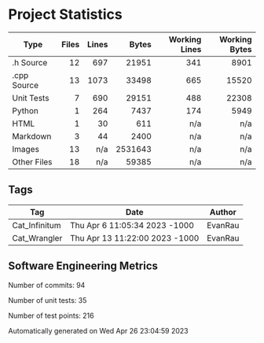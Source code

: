 Project Statistics
==================

| Type | Files | Lines | Bytes | Working Lines | Working Bytes |
|------|------:|------:|------:|--------------:|--------------:|
|.h Source|12|697|21951|341|8901|
|.cpp Source|13|1073|33498|665|15520|
|Unit Tests|7|690|29151|488|22308|
|Python|1|264|7437|174|5949|
|HTML|1|30|611|n/a|n/a|
|Markdown|3|44|2400|n/a|n/a|
|Images|13|n/a|2531643|n/a|n/a|
|Other  Files|18|n/a|59385|n/a|n/a|

## Tags
| Tag | Date | Author |
|-----|------|--------|
|Cat_Infinitum|Thu Apr 6 11:05:34 2023 -1000|EvanRau|
|Cat_Wrangler|Thu Apr 13 11:22:00 2023 -1000|EvanRau|


## Software Engineering Metrics

Number of commits:  94

Number of unit tests:  35

Number of test points:  216

Automatically generated on Wed Apr 26 23:04:59 2023
